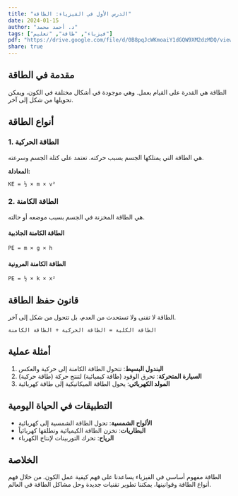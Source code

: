 ```yaml
---
title: "الدرس الأول في الفيزياء: الطاقة"
date: 2024-01-15
author: "د. أحمد محمد"
tags: ["فيزياء", "طاقة", "تعليم"]
pdf: "https://drive.google.com/file/d/0B8pqJcWKmoaiY1dGQW9XM2dzMDQ/view?resourcekey=0-Fq0ZqfK06HLoMZy91HQa5g"
share: true
---
```


## مقدمة في الطاقة

الطاقة هي القدرة على القيام بعمل. وهي موجودة في أشكال مختلفة في الكون، ويمكن تحويلها من شكل إلى آخر.

## أنواع الطاقة

### 1. الطاقة الحركية
هي الطاقة التي يمتلكها الجسم بسبب حركته. تعتمد على كتلة الجسم وسرعته.

**المعادلة:**
```
KE = ½ × m × v²
```

### 2. الطاقة الكامنة
هي الطاقة المخزنة في الجسم بسبب موضعه أو حالته.

#### الطاقة الكامنة الجاذبية
```
PE = m × g × h
```

#### الطاقة الكامنة المرونية
```
PE = ½ × k × x²
```

## قانون حفظ الطاقة

الطاقة لا تفنى ولا تستحدث من العدم، بل تتحول من شكل إلى آخر.

```
الطاقة الكلية = الطاقة الحركية + الطاقة الكامنة
```

## أمثلة عملية

1. **البندول البسيط**: تتحول الطاقة الكامنة إلى حركية والعكس
2. **السيارة المتحركة**: تحرق الوقود (طاقة كيميائية) لتنتج حركة (طاقة حركية)
3. **المولد الكهربائي**: يحول الطاقة الميكانيكية إلى طاقة كهربائية

## التطبيقات في الحياة اليومية

- **الألواح الشمسية**: تحول الطاقة الشمسية إلى كهربائية
- **البطاريات**: تخزن الطاقة الكيميائية وتطلقها كهربائياً
- **الرياح**: تحرك التوربينات لإنتاج الكهرباء

## الخلاصة

الطاقة مفهوم أساسي في الفيزياء يساعدنا على فهم كيفية عمل الكون. من خلال فهم أنواع الطاقة وقوانينها، يمكننا تطوير تقنيات جديدة وحل مشاكل الطاقة في العالم.
